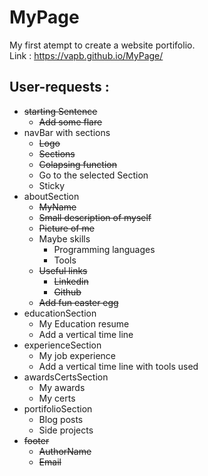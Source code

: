 # MyPage

My first atempt to create a website portifolio.<br>
Link : https://vapb.github.io/MyPage/

## User-requests :
* ~~starting Sentence~~
    * ~~Add some flare~~
* navBar with sections
    * ~~Logo~~
    * ~~Sections~~ 
    * ~~Colapsing function~~
    * Go to the selected Section
    * Sticky
* aboutSection
    * ~~MyName~~
    * ~~Small description of myself~~
    * ~~Picture of me~~
    * Maybe skills
        * Programming languages
        * Tools
    * ~~Useful links~~
        * ~~Linkedin~~
        * ~~Github~~
    * ~~Add fun easter egg~~
* educationSection
    * My Education resume
    * Add a vertical time line
* experienceSection
    * My job experience
    * Add a vertical time line with tools used
* awardsCertsSection
    * My awards
    * My certs
* portifolioSection
    * Blog posts
    * Side projects
* ~~footer~~
    * ~~AuthorName~~
    * ~~Email~~
